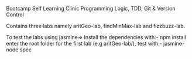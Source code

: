 Bootcamp Self Learning Clinic
Programming Logic, TDD, Git & Version Control

Contains three labs namely aritGeo-lab, findMinMax-lab and fizzbuzz-lab.

To test the labs using jasmine=>
Install the dependencies with:- npm install
enter the root folder for the first lab (e.g aritGeo-lab/),
test with:-  jasmine-node spec
